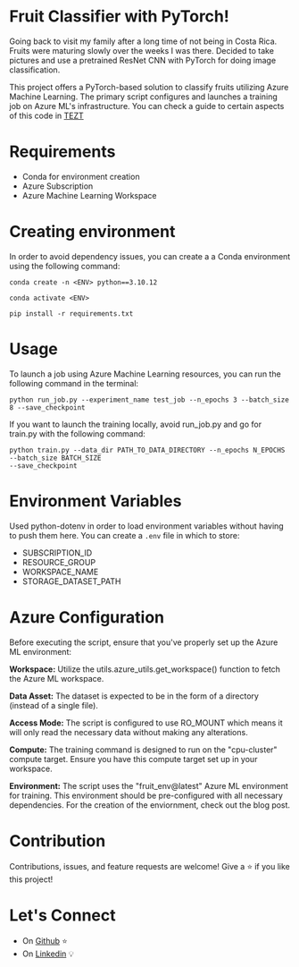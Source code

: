 # Fruit Classifier with PyTorch!
Going back to visit my family after a long time of not being in Costa Rica. Fruits were maturing slowly over the weeks I was there. Decided to take pictures and use a pretrained ResNet CNN with PyTorch for doing image classification. 

This project offers a PyTorch-based solution to classify fruits utilizing Azure Machine Learning. The primary script configures and launches a training job on Azure ML's infrastructure. You can check a guide to certain aspects of this code in [TEZT](URL)

# Requirements
- Conda for environment creation
- Azure Subscription
- Azure Machine Learning Workspace

# Creating environment

In order to avoid dependency issues, you can create a a Conda environment using the following command:

```
conda create -n <ENV> python==3.10.12 
```
```
conda activate <ENV>  
```
```
pip install -r requirements.txt  
```
# Usage

To launch a job using Azure Machine Learning resources, you can run the following command in the terminal:
```
python run_job.py --experiment_name test_job --n_epochs 3 --batch_size 8 --save_checkpoint
```

If you want to launch the training locally, avoid run_job.py and go for train.py with the following command:

```
python train.py --data_dir PATH_TO_DATA_DIRECTORY --n_epochs N_EPOCHS --batch_size BATCH_SIZE
--save_checkpoint
```

# Environment Variables
Used python-dotenv in order to load environment variables without having to push them here. You can create a ```.env``` file in which to store:

-  SUBSCRIPTION_ID
-  RESOURCE_GROUP
-  WORKSPACE_NAME
-  STORAGE_DATASET_PATH

# Azure Configuration

Before executing the script, ensure that you've properly set up the Azure ML environment:

**Workspace:** Utilize the utils.azure_utils.get_workspace() function to fetch the Azure ML workspace.

**Data Asset:** The dataset is expected to be in the form of a directory (instead of a single file).

**Access Mode:** The script is configured to use RO_MOUNT which means it will only read the necessary data without making any alterations.

**Compute:** The training command is designed to run on the "cpu-cluster" compute target. Ensure you have this compute target set up in your workspace.

**Environment:** The script uses the "fruit_env@latest" Azure ML environment for training. This environment should be pre-configured with all necessary dependencies. For the creation of the enviornment, check out the blog post. 

# Contribution
Contributions, issues, and feature requests are welcome!
Give a ⭐️ if you like this project!

# Let's Connect
* On [Github](https://github.com/LuisMongeB) :star:
* On [Linkedin](https://www.linkedin.com/in/luis-diego-monge-bolanos/) :bulb: